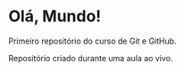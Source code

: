 # Olá, Mundo!
 Primeiro repositório do curso de Git e GitHub.
 
 Repositório criado durante uma aula ao vivo.
